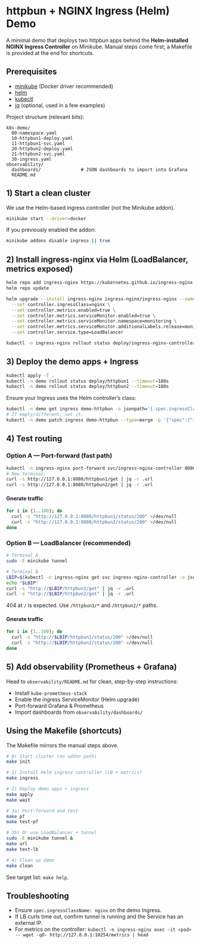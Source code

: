 # httpbun + NGINX Ingress (Helm) Demo

A minimal demo that deploys two httpbun apps behind the **Helm-installed NGINX Ingress Controller** on Minikube.
Manual steps come first; a Makefile is provided at the end for shortcuts.

## Prerequisites

- [minikube](https://minikube.sigs.k8s.io/docs/) (Docker driver recommended)
- [helm](https://helm.sh)
- [kubectl](https://kubernetes.io/docs/reference/kubectl/kubectl/)
- [jq](https://jqlang.org) (optional, used in a few examples)

Project structure (relevant bits):

```
k8s-demo/
  00-namespace.yaml
  10-httpbun1-deploy.yaml
  11-httpbun1-svc.yaml
  20-httpbun2-deploy.yaml
  21-httpbun2-svc.yaml
  30-ingress.yaml
observability/
  dashboards/               # JSON dashboards to import into Grafana
  README.md
```

## 1) Start a clean cluster

We use the Helm-based ingress controller (not the Minikube addon).

```bash
minikube start --driver=docker
```

If you previously enabled the addon:
```bash
minikube addons disable ingress || true
```

## 2) Install ingress-nginx via Helm (LoadBalancer, metrics exposed)

```bash
helm repo add ingress-nginx https://kubernetes.github.io/ingress-nginx
helm repo update

helm upgrade --install ingress-nginx ingress-nginx/ingress-nginx --namespace ingress-nginx --create-namespace \
  --set controller.ingressClass=nginx \
  --set controller.metrics.enabled=true \
  --set controller.metrics.serviceMonitor.enabled=true \
  --set controller.metrics.serviceMonitor.namespace=monitoring \
  --set controller.metrics.serviceMonitor.additionalLabels.release=monitoring \
  --set controller.service.type=LoadBalancer

kubectl -n ingress-nginx rollout status deploy/ingress-nginx-controller --timeout=300s
```

## 3) Deploy the demo apps + Ingress

```bash
kubectl apply -f .
kubectl -n demo rollout status deploy/httpbun1 --timeout=180s
kubectl -n demo rollout status deploy/httpbun2 --timeout=180s
```

Ensure your Ingress uses the Helm controller’s class:

```bash
kubectl -n demo get ingress demo-httpbun -o jsonpath='{.spec.ingressClassName}{"\n"}'
# If empty/different, set it:
kubectl -n demo patch ingress demo-httpbun --type=merge -p '{"spec":{"ingressClassName":"nginx"}}'
```

## 4) Test routing

### Option A — Port-forward (fast path)

```bash
kubectl -n ingress-nginx port-forward svc/ingress-nginx-controller 8080:80
# New terminal:
curl -s http://127.0.0.1:8080/httpbun1/get | jq -r .url
curl -s http://127.0.0.1:8080/httpbun2/get | jq -r .url
```

#### Gnerate traffic

```bash
for i in {1..100}; do
  curl -s "http://127.0.0.1:8080/httpbun1/status/200" >/dev/null
  curl -s "http://127.0.0.1:8080/httpbun2/status/200" >/dev/null
done
```

### Option B — LoadBalancer (recommended)

```bash
# Terminal A
sudo -E minikube tunnel

# Terminal B
LBIP=$(kubectl -n ingress-nginx get svc ingress-nginx-controller -o jsonpath='{.status.loadBalancer.ingress[0].ip}')
echo "$LBIP"
curl -s "http://$LBIP/httpbun1/get" | jq -r .url
curl -s "http://$LBIP/httpbun2/get" | jq -r .url
```

404 at `/` is expected. Use `/httpbun1/*` and `/httpbun2/*` paths.

#### Gnerate traffic


```bash
for i in {1..100}; do
  curl -s "http://$LBIP/httpbun1/status/200" >/dev/null
  curl -s "http://$LBIP/httpbun2/status/200" >/dev/null
done
```


## 5) Add observability (Prometheus + Grafana)

Head to `observability/README.md` for clean, step-by-step instructions:
- Install `kube-prometheus-stack`
- Enable the ingress ServiceMonitor (Helm upgrade)
- Port-forward Grafana & Prometheus
- Import dashboards from `observability/dashboards/`

## Using the Makefile (shortcuts)

The Makefile mirrors the manual steps above.

```bash
# 0) Start cluster (no addon path)
make init

# 1) Install Helm ingress controller (LB + metrics)
make ingress

# 2) Deploy demo apps + ingress
make apply
make wait

# 3a) Port-forward and test
make pf
make test-pf

# 3b) Or use LoadBalancer + tunnel
sudo -E minikube tunnel &
make url
make test-lb

# 4) Clean up demo
make clean
```

See target list: `make help`.

## Troubleshooting

- Ensure `spec.ingressClassName: nginx` on the demo Ingress.
- If LB curls time out, confirm tunnel is running and the Service has an external IP.
- For metrics on the controller: `kubectl -n ingress-nginx exec -it <pod> -- wget -qO- http://127.0.0.1:10254/metrics | head`
